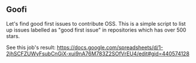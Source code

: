## Goofi

Let's find good first issues to contribute OSS. This is a simple script to list up issues labelled as "good first issue" in repositories which has over 500 stars.

See this job's result: https://docs.google.com/spreadsheets/d/1-2jhSCFZUWyFsubCnGiX-xui9nA76M783Z2SOfVrEU4/edit#gid=440574128
